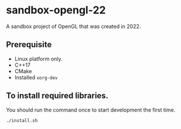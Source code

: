 # sandbox-opengl-22

A sandbox project of OpenGL that was created in 2022.

## Prerequisite

- Linux platform only.
- C++17
- CMake
- Installed `xorg-dev`

## To install required libraries.

You should run the command once to start development the first time.

```sh
./install.sh
```
